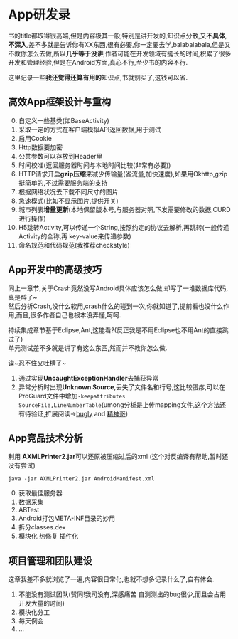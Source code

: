# App研发录

书的title都取得很高端,但是内容极其一般,特别是讲开发的,知识点分散,又**不具体**,**不深入**,差不多就是告诉你有XX东西,很有必要,你一定要去学,balabalabala,但是又不教你怎么去做,所以**几乎等于没讲**,作者可能在开发领域有挺长的时间,积累了很多开发和管理经验,但是在Android方面,真心不行,至少书的内容不行.  

这里记录一些**我还觉得还算有用的**知识点,书就别买了,这钱可以省.        

## 高效App框架设计与重构

0. 自定义一些基类(如BaseActivity)
1. 采取一定的方式在客户端模拟API返回数据,用于测试  
2. 启用Cookie
3. Http数据要加密
2. 公共参数可以存放到Header里
3. 时间校准(返回服务器时间与本地时间比较(非常有必要))  
4. HTTP请求开启**gzip压缩**来减少传输量(省流量,加快速度),如果用Okhttp,gzip挺简单的,不过需要服务端的支持  
5. 根据网络状况去下载不同尺寸的图片
6. 急速模式(比如不显示图片,提供开关)
7. 城市列表**增量更新**(本地保留版本号,与服务器对照,下发需要修改的数据,CURD进行操作)  
8. H5跳转Activity,可以传递一个String,按照约定的协议去解析,再跳转(一般传递Activity的全称,再 key-value来传递参数)
9. 命名规范和代码规范(我推荐checkstyle)  

## App开发中的高级技巧

同上一章节,关于Crash竟然没写Android具体应该怎么做,却写了一堆数据库代码,真是醉了~  
然后分析Crash,没什么软用,crash什么的碰到一次,你就知道了,提前看也没什么作用,而且,很多作者自己也根本没弄懂,呵呵.  

持续集成章节基于Eclipse,Ant,这能看?(反正我是不用Eclipse也不用Ant的直接跳过了)  
单元测试差不多就是讲了有这么东西,然而并不教你怎么做.  

诶~忍不住又吐槽了~   

1. 通过实现**UncaughtExceptionHandler**去捕获异常
2. 异常分析时出现**Unknown Source**,丢失了文件名和行号,这比较蛋疼,可以在ProGuard文件中增加`-keepattributes SourceFile,LineNumberTable`(umong分析是上传mapping文件,这个方法还有待验证,扩展阅读->[bugly](http://bugly.qq.com/bbs/forum.php?mod=viewthread&tid=244) and [精神哥](http://bugly.qq.com/bbs/forum.php?mod=viewthread&tid=26))    


## App竞品技术分析


利用 **AXMLPrinter2.jar**可以还原被压缩过后的xml (这个对反编译有帮助,暂时还没有尝试)    
```
java -jar AXMLPrinter2.jar AndroidManifest.xml
```

0. 获取最佳服务器
1. 数据采集
2. ABTest
3. Android打包META-INF目录的妙用
4. 拆分classes.dex
5. 模块化 热修复 插件化

## 项目管理和团队建设  

这章我差不多就浏览了一遍,内容很日常化,也就不想多记录什么了,自有体会.  

1. 不能没有测试团队(赞同!我司没有,深感痛苦 自测测出的bug很少,而且会占用开发大量的时间)
2. 模块化分工
3. 每天例会
4. ...  












